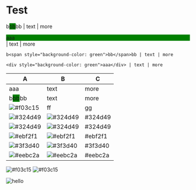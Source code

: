# Test

b<span style="background-color: green">bb</span>bb | text | more
<div style="background-color: green">aaa</div> | text | more

    b<span style="background-color: green">bb</span>bb | text | more

    <div style="background-color: green">aaa</div> | text | more

A | B | C
--|---|---
aaa | text | more
b<span style="background-color: green">bb</span>bb | text | more
![#f03c15](https://placehold.co/150x100/f03c15/0f3c15.png?text=Hello+World) | ff | gg
![#324d49](https://placehold.co/150x100/324d49/white.png?text=Text) | ![#324d49](https://placehold.co/150x100/324d49/ebf2f1.png?text=Text) | #324d49
![#324d49](https://placehold.co/150x100/324d49/white.png?text=Text) | ![#324d49](https://placehold.co/150x100/324d49/ebf2f1.png?text=Text) | #324d49
![#ebf2f1](https://placehold.co/150x100/ebf2f1/black.png?text=Text) | ![#ebf2f1](https://placehold.co/150x100/ebf2f1/324d49.png?text=Text) | #ebf2f1
![#3f3d40](https://placehold.co/150x100/3f3d40/white.png?text=Text) | ![#3f3d40](https://placehold.co/150x100/3f3d40/ebf2f1.png?text=Text) | #3f3d40
![#eebc2a](https://placehold.co/150x100/eebc2a/black.png?text=Text) | ![#eebc2a](https://placehold.co/150x100/eebc2a/324d49.png?text=Text) | #eebc2a



![#f03c15](https://placehold.co/150x100/f03c15/white.png?text=f03c15)
![#f03c15](https://placehold.co/150x100/f03c15/white.png?text=&#35;f03c15)

![hello](https://placehold.co/600x400?text=Hello+World)
